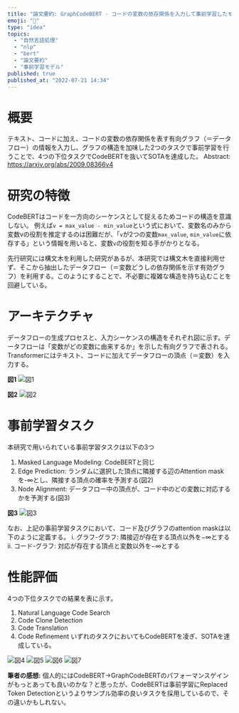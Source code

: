 ```yaml
---
title: "論文要約: GraphCodeBERT - コードの変数の依存関係を入力して事前学習したモデル"
emoji: "📝"
type: "idea"
topics:
  - "自然言語処理"
  - "nlp"
  - "bert"
  - "論文要約"
  - "事前学習モデル"
published: true
published_at: "2022-07-21 14:34"
---
```


# 概要

テキスト、コードに加え、コードの変数の依存関係を表す有向グラフ（＝データフロー）の情報を入力し、グラフの構造を加味した2つのタスクで事前学習を行うことで、4つの下位タスクでCodeBERTを抜いてSOTAを達成した。
Abstract: https://arxiv.org/abs/2009.08366v4

# 研究の特徴

CodeBERTはコードを一方向のシーケンスとして捉えるためコードの構造を意識しない。
例えば`v = max_value - min_value`という式において、変数名のみから変数vの役割を推定するのは困難だが、「`v`が2つの変数`max_value`, `min_value`に依存する」という情報を用いると、変数`v`の役割を知る手がかりとなる。

先行研究には構文木を利用した研究があるが、本研究では構文木を直接利用せず、そこから抽出したデータフロー（＝変数どうしの依存関係を示す有効グラフ）を利用する。このようにすることで、不必要に複雑な構造を持ち込むことを回避している。

# アーキテクチャ

データフローの生成プロセスと、入力シーケンスの構造をそれぞれ図に示す。データフローは「変数がどの変数に由来するか」を示した有向グラフで表される。Transformerにはテキスト、コードに加えてデータフローの頂点（＝変数）を入力する。

**図1**
![図1](https://storage.googleapis.com/zenn-user-upload/f88c78f16c2d-20220721.png)

**図2**
![図2](https://storage.googleapis.com/zenn-user-upload/052f3023a9d4-20220721.png)

# 事前学習タスク

本研究で用いられている事前学習タスクは以下の3つ
1. Masked Language Modeling: CodeBERTと同じ
2. Edge Prediction: ランダムに選択した頂点に隣接する辺のAttention maskを-∞とし、隣接する頂点の確率を予測する(図2)
3. Node Alignment: データフロー中の頂点が、コード中のどの変数に対応するかを予測する(図3)

**図3**
![図3](https://storage.googleapis.com/zenn-user-upload/f1315feb4aa5-20220721.png)

なお、上記の事前学習タスクにおいて、コード及びグラフのattention maskは以下のように定義する。
i. グラフ-グラフ: 隣接辺が存在する頂点以外を$-\infty$とする
ii. コード-グラフ: 対応が存在する頂点と変数以外を$-\infty$とする

# 性能評価

4つの下位タスクでの結果を表に示す。
1. Natural Language Code Search
2. Code Clone Detection
3. Code Translation
4. Code Refinement
いずれのタスクにおいてもCodeBERTを凌ぎ、SOTAを達成している。

![図4](https://storage.googleapis.com/zenn-user-upload/c93b39159b15-20220721.png)
![図5](https://storage.googleapis.com/zenn-user-upload/80e047af8f4e-20220721.png)
![図6](https://storage.googleapis.com/zenn-user-upload/1ffb6e6b553e-20220721.png)
![図7](https://storage.googleapis.com/zenn-user-upload/d73a7206dd20-20220721.png)

**筆者の感想:**
個人的にはCodeBERT->GraphCodeBERTのパフォーマンスゲインがもっとあっても良いのかな？と思ったが、CodeBERTは事前学習にReplaced Token Detectionというよりサンプル効率の良いタスクを採用しているので、その違いかもしれない。
